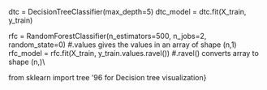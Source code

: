 dtc = DecisionTreeClassifier(max_depth=5)
dtc_model = dtc.fit(X_train, y_train)

rfc = RandomForestClassifier(n_estimators=500, n_jobs=2, random_state=0)   #.values gives the values in an array of shape (n,1)\
rfc_model = rfc.fit(X_train, y_train.values.ravel())     #.ravel() converts array to shape (n,)\

from sklearn import tree \'96 for Decision tree visualization}

